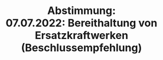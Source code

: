 ---
abstimmung:
  abstimmung: 9
  bundestagssitzung: 47
  datum: 7. Juli 2022
  legislaturperiode: 20
categories:
- Todo
data:
- title: Abstimmungsergebnis 20220707_9.pdf
  url: /res/2025-btw/abstimmungsergebnisse/20220707_9.pdf
- title: Abstimmungsergebnis 20220707_9_xls.xlsx
  url: /res/2025-btw/abstimmungsergebnisse/20220707_9_xls.xlsx
- title: Abstimmungsergebnis 20220707_9_xls.csv
  url: /res/2025-btw/abstimmungsergebnisse_csv/20220707_9_xls.csv
documents:
- local: /res/2025-btw/drucksachen/2001021.pdf
  summary: '### Antrag der AfD-Fraktion: Keine Abschaltung von Kernkraftwerken


    Der Antrag der AfD-Fraktion fordert die Bundesregierung auf, die Abschaltung von
    Kernkraftwerken zu stoppen und deren Laufzeit zu verlängern.  Dies soll die Energieversorgung
    sichern und die Abhängigkeit von russischen Energieimporten reduzieren.


    **Kernpunkte und Ziele:**


    * Laufzeitverlängerung der Kernkraftwerke

    * Sichere und unabhängige Energieversorgung

    * Reduzierung der Abhängigkeit von russischen Energieimporten

    * Änderung des Atomgesetzes

    * Unterstützung der Kernkraftwerksbetreiber'
  title: Drucksache 20/1021
  url: https://dserver.bundestag.de/btd/20/010/2001021.pdf
- local: /res/2025-btw/drucksachen/2001417.pdf
  summary: '### Beschlussempfehlung und Bericht des Ausschusses für Klimaschutz und
    Energie


    Der Ausschuss für Klimaschutz und Energie empfiehlt die Ablehnung eines Antrags
    der AfD-Fraktion, der die Nicht-Abschaltung von Kernkraftwerken fordert.


    **Kernpunkte und Ziele:**


    * Ablehnung des Antrags zur Fortführung des Betriebs von Kernkraftwerken

    * Berücksichtigung der Sicherheitsbedenken und der Abhängigkeit von russischen
    Brennstoffen

    * Fokus auf den Ausbau erneuerbarer Energien'
  title: Drucksache 20/1417
  url: https://dserver.bundestag.de/btd/20/014/2001417.pdf
ergebnis:
  AfD:
    enthaltung: 0
    gesamt: 80
    ja: 0
    nein: 65
    nichtabgegeben: 15
    ungueltig: 0
  Bündnis 90/Die Grünen:
    enthaltung: 0
    gesamt: 118
    ja: 111
    nein: 0
    nichtabgegeben: 7
    ungueltig: 0
  CDU/CSU:
    enthaltung: 0
    gesamt: 196
    ja: 183
    nein: 0
    nichtabgegeben: 13
    ungueltig: 0
  Die Linke:
    enthaltung: 0
    gesamt: 39
    ja: 24
    nein: 0
    nichtabgegeben: 15
    ungueltig: 0
  FDP:
    enthaltung: 0
    gesamt: 92
    ja: 79
    nein: 0
    nichtabgegeben: 13
    ungueltig: 0
  Fraktionslos:
    enthaltung: 0
    gesamt: 4
    ja: 1
    nein: 2
    nichtabgegeben: 1
    ungueltig: 0
  SPD:
    enthaltung: 0
    gesamt: 205
    ja: 183
    nein: 0
    nichtabgegeben: 22
    ungueltig: 0
layout: abstimmung
links:
- title: Link zu bundestag.de
  url: https://www.bundestag.de/parlament/plenum/abstimmung/abstimmung?id=793
preview: 'Deutscher Bundestag


  47. Sitzung des Deutschen Bundestages

  am Donnerstag, 7. Juli 2022


  Endgültiges Ergebnis der Namentlichen Abstimmung Nr. 9


  Beschlussempfehlung des Ausschusses für Klimaschutz und Energie (25. Ausschuss)

  zu dem Antrag der Abgeordneten Dr. Rainer Kraft, Karsten Hilse, Marc Bernhard, weiterer

  Abgeordneter rund der Fraktion der AfD

  Keine Abschaltung von Kernkraftwerken - Erst recht nicht in einer neuen Realität

  Drs. 20/1021 und 20/1417'
tags:
- Todo
title: 'Abstimmung: 07.07.2022: Bereithaltung von Ersatzkraftwerken (Beschlussempfehlung)'
---